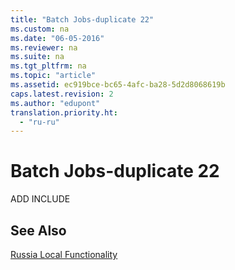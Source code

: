 ```yaml
---
title: "Batch Jobs-duplicate 22"
ms.custom: na
ms.date: "06-05-2016"
ms.reviewer: na
ms.suite: na
ms.tgt_pltfrm: na
ms.topic: "article"
ms.assetid: ec919bce-bc65-4afc-ba28-5d2d8068619b
caps.latest.revision: 2
ms.author: "edupont"
translation.priority.ht: 
  - "ru-ru"
---
```

# Batch Jobs-duplicate 22
ADD INCLUDE<!--[!INCLUDE[bn_batchjobs](../../LocalFunctionalityForMicrosoftDynamicsNav2016/Australia/includes/bn_batchjobs_md.md)]-->  
  
## See Also  
 [Russia Local Functionality](../../LocalFunctionalityForMicrosoftDynamicsNav2016/Russia/russia-local-functionality.md)